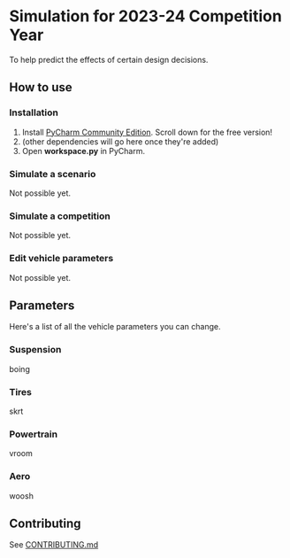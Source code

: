 # Simulation for 2023-24 Competition Year

To help predict the effects of certain design decisions.

## How to use

### Installation

1. Install [PyCharm Community Edition](https://www.jetbrains.com/pycharm/download/). Scroll down for the free version!
2. (other dependencies will go here once they're added)
3. Open **workspace.py** in PyCharm.

### Simulate a scenario

Not possible yet.

### Simulate a competition

Not possible yet.

### Edit vehicle parameters

Not possible yet.

## Parameters

Here's a list of all the vehicle parameters you can change.

### Suspension

boing

### Tires

skrt

### Powertrain

vroom

### Aero

woosh

## Contributing

See [CONTRIBUTING.md](./CONTRIBUTING.md)
